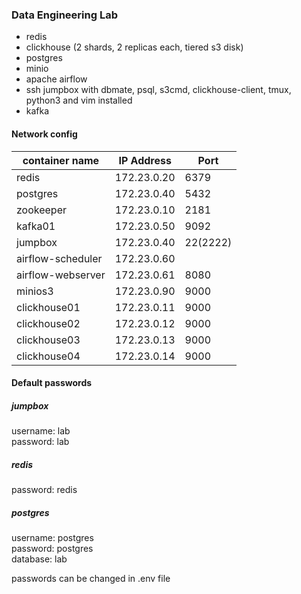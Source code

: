 ### Data Engineering Lab
- redis
- clickhouse (2 shards, 2 replicas each, tiered s3 disk)
- postgres
- minio
- apache airflow
- ssh jumpbox with dbmate, psql, s3cmd, clickhouse-client, tmux, python3 and vim installed
- kafka

#### Network config

| container name    | IP Address  | Port |
| --------------    | ----------  | ---- |
| redis             | 172.23.0.20 | 6379 |
| postgres          | 172.23.0.40 | 5432 |
| zookeeper         | 172.23.0.10 | 2181 | 
| kafka01           | 172.23.0.50 | 9092 |
| jumpbox           | 172.23.0.40 | 22(2222) |
| airflow-scheduler | 172.23.0.60 |
| airflow-webserver | 172.23.0.61 | 8080 |
| minios3           | 172.23.0.90 | 9000 |
| clickhouse01      | 172.23.0.11 | 9000 |
| clickhouse02      | 172.23.0.12 | 9000 |
| clickhouse03      | 172.23.0.13 | 9000 |
| clickhouse04      | 172.23.0.14 | 9000 |

#### Default passwords
##### jumpbox
username: lab  
password: lab  
##### redis
password: redis  
##### postgres
username: postgres  
password: postgres  
database: lab  
  
passwords can be changed in .env file

